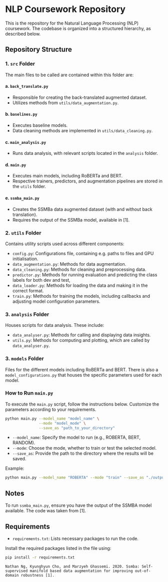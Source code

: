 # NLP Coursework Repository

This is the repository for the Natural Language Processing (NLP) coursework. The codebase is organized into a structured hierarchy, as described below.
## Repository Structure

### 1. `src` Folder

The main files to be called are contained within this folder are:

#### a. `back_translate.py`
- Responsible for creating the back-translated augmented dataset.
- Utilizes methods from `utils/data_augmentation.py`.

#### b. `baselines.py`
- Executes baseline models.
- Data cleaning methods are implemented in `utils/data_cleaning.py`.

#### c. `main_analysis.py`
- Runs data analysis, with relevant scripts located in the `analysis` folder.

#### d. `main.py`
- Executes main models, including RoBERTa and BERT.
- Respective trainers, predictors, and augmentation pipelines are stored in the `utils` folder.

#### e. `ssmba_main.py`
- Creates the SSMBa data augmented dataset (with and without back translation).
- Requires the output of the SSMBa model, available in [1].

### 2. `utils` Folder

Contains utility scripts used across different components:

- `config.py`: Configurations file, containing e.g. paths to files and GPU initialisation.
- `data_augmentation.py`: Methods for data augmentation.
- `data_cleaning.py`: Methods for cleaning and preprocessing data.
- `predictor.py`: Methods for running evaluation and predicting the class labels for both dev and test,
- `data_loader.py`: Methods for loading the data and making it in the correct format.
- `train.py`: Methods for training the models, including callbacks and adjusting model configuration parameters.

### 3. `analysis` Folder

Houses scripts for data analysis. These include:
- `data_analyser.py`: Methods for calling and displaying data insights.
- `utils.py`: Methods for computing and plotting, which are called by `data_analyser.py`.

### 3. `models` Folder

Files for the different models including RoBERTa and BERT. There is also a `model_configurations.py` that houses the specific parameters used for each model.

### How to Run `main.py`

To execute the `main.py` script, follow the instructions below. Customize the parameters according to your requirements.

```bash
python main.py --model_name "model_name" \
               --mode "model_mode" \
               --save_as "path_to_your_directory"
```

- `--model_name`: Specify the model to run (e.g., ROBERTA, BERT, RANDOM).
- `--mode`: Choose the mode, whether to train or test the selected model.
- `--save_as`: Provide the path to the directory where the results will be saved.

Example:
```bash
python main.py --model_name "ROBERTA" --mode "train" --save_as "./output_directory"
```

## Notes

To run `ssmba_main.py`, ensure you have the output of the SSMBA model available. The code was taken from [1].

## Requirements

- `requirements.txt`: Lists necessary packages to run the code.

Install the required packages listed in the file using:
```bash
pip install -r requirements.txt
```

```
Nathan Ng, Kyunghyun Cho, and Marzyeh Ghassemi. 2020. Ssmba: Self-supervised manifold based data augmentation for improving out-of-domain robustness [1].
```
